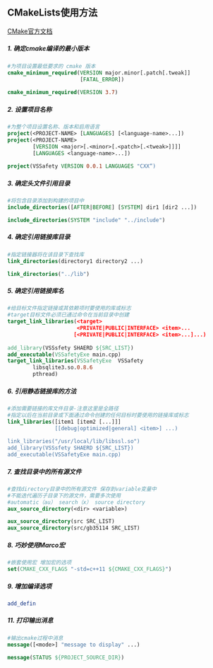 ## CMakeLists使用方法

[CMake官方文档](https://cmake.org/cmake/help/v3.7/manual/cmake-commands.7.html)

##### 1. 确定cmake编译的最小版本

``` cmake
#为项目设置最低要求的 cmake 版本
cmake_minimum_required(VERSION major.minor[.patch[.tweak]]
                       [FATAL_ERROR])
                       
cmake_minimum_required(VERSION 3.7)
```

##### 2. 设置项目名称

``` cmake
#为整个项目设置名称、版本和启用语言
project(<PROJECT-NAME> [LANGUAGES] [<language-name>...])
project(<PROJECT-NAME>
        [VERSION <major>[.<minor>[.<patch>[.<tweak>]]]]
        [LANGUAGES <language-name>...])
        
project(VSSafety VERSION 0.0.1 LANGUAGES "CXX“)
```

##### 3. 确定头文件引用目录

``` cmake
#将包含目录添加到构建的项目中
include_directories([AFTER|BEFORE] [SYSTEM] dir1 [dir2 ...])

include_directories(SYSTEM "include" "../include")
```

##### 4. 确定引用链接库目录

``` cmake
#指定链接器将在该目录下查找库
link_directories(directory1 directory2 ...)

link_directories("../lib")
```

##### 5. 确定引用链接库名

``` cmake
#给目标文件指定链接或其依赖项时要使用的库或标志
#target目标文件必须已通过命令在当前目录中创建
target_link_libraries(<target>
                      <PRIVATE|PUBLIC|INTERFACE> <item>...
                     [<PRIVATE|PUBLIC|INTERFACE> <item>...]...)
                     
add_library(VSSsfety SHAERD ${SRC_LIST})
add_executable(VSSafetyExe main.cpp)
target_link_libraries(VSSafetyExe  VSSafety
        libsqlite3.so.0.8.6
        pthread)
```

##### 6. 引用静态链接库的方法

``` cmake
#添加需要链接的库文件目录-注意这里是全路径
#指定以后在当前目录或下面通过命令创建的任何目标时要使用的链接库或标志
link_libraries([item1 [item2 [...]]]
               [[debug|optimized|general] <item>] ...)
               
link_libraries("/usr/local/lib/libssl.so")
add_library(VSSsfety SHAERD ${SRC_LIST})
add_executable(VSSafetyExe main.cpp)
```

##### 7. 查找目录中的所有源文件

``` cmake
#查找directory目录中的所有源文件 保存到variable变量中
#不能迭代遍历子目录下的源文件，需要多次使用
#automatic（au） search（x） source directory 
aux_source_directory(<dir> <variable>)

aux_source_directory(src SRC_LIST)
aux_source_directory(src/gb35114 SRC_LIST)
```

##### 8. 巧妙使用Marco宏

``` cmake
#嵌套使用宏 增加宏的选项
set(CMAKE_CXX_FLAGS "-std=c++11 ${CMAKE_CXX_FLAGS}")
```

##### 9. 增加编译选项

``` cmake
add_defin
```



##### 11. 打印输出消息

``` cmake
#输出cmake过程中消息
message([<mode>] "message to display" ...)

message(STATUS ${PROJECT_SOURCE_DIR})
```


